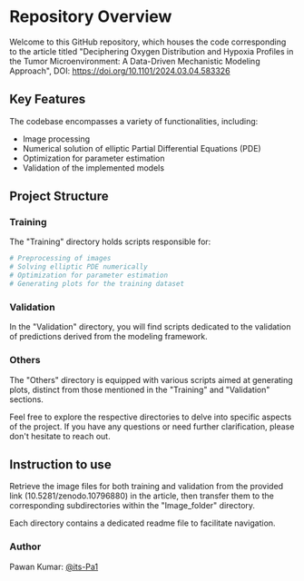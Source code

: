 # Repository Overview

Welcome to this GitHub repository, which houses the code corresponding to the article titled "Deciphering Oxygen Distribution and Hypoxia Profiles in the Tumor Microenvironment: A Data-Driven Mechanistic Modeling Approach", DOI: https://doi.org/10.1101/2024.03.04.583326

## Key Features

The codebase encompasses a variety of functionalities, including:

- Image processing
- Numerical solution of elliptic Partial Differential Equations (PDE)
- Optimization for parameter estimation
- Validation of the implemented models

## Project Structure

### Training
The "Training" directory holds scripts responsible for:

```bash
# Preprocessing of images
# Solving elliptic PDE numerically
# Optimization for parameter estimation
# Generating plots for the training dataset
```

### Validation
In the "Validation" directory, you will find scripts dedicated to the validation of predictions derived from the modeling framework.

### Others
The "Others" directory is equipped with various scripts aimed at generating plots, distinct from those mentioned in the "Training" and "Validation" sections.

Feel free to explore the respective directories to delve into specific aspects of the project. If you have any questions or need further clarification, please don't hesitate to reach out.


## Instruction to use
Retrieve the image files for both training and validation from the provided link (10.5281/zenodo.10796880) in the article, then transfer them to the corresponding subdirectories within the "Image_folder" directory.

Each directory contains a dedicated readme file to facilitate navigation.

### Author
Pawan Kumar: [@its-Pa1](https://github.com/its-Pa1)

